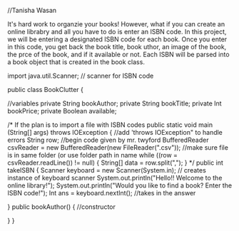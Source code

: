 //Tanisha Wasan

It's hard work to organzie your books! However, what if you can create an online librabry and all you have to do is enter an ISBN code. In this project, we will be entering a designated ISBN code for each book. Once you enter in this code, you get back the book title, book uthor, an image of the book, the prce of the book, and if it available or not. Each ISBN will be parsed into a book object that is created in the book class.

import java.util.Scanner; // scanner for ISBN code

public class BookClutter {

//variables
private String bookAuthor;
private String bookTitle; 
private Int bookPrice;
private Boolean available;

/* If the plan is to import a file with ISBN codes 
	public static void main (String[] args) throws IOException {  //add 'throws IOException" to handle errors
    String row; 
     //begin code given by mr. twyford
    BufferedReader csvReader = new BufferedReader(new FileReader(".csv"));  //make sure file is in same folder (or use folder path in name
      while ((row = csvReader.readLine()) != null) {
          String[] data = row.split(",");
          }
 */ 
public int takeISBN {
 Scanner keyboard = new Scanner(System.in); // creates instance of keyboard scanner
System.out.println("Hello!! Welcome to the online library!");
System.out.println("Would you like to find a book? Enter the ISBN code!");
Int ans = keyboard.nextInt(); //takes in the answer

}
public bookAuthor() { //constructor

}
	}
